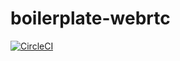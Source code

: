 # boilerplate-webrtc

[![CircleCI](https://circleci.com/gh/seiyaO/boilerplate-webrtc.svg?style=svg)](https://circleci.com/gh/seiyaO/boilerplate-webrtc)
